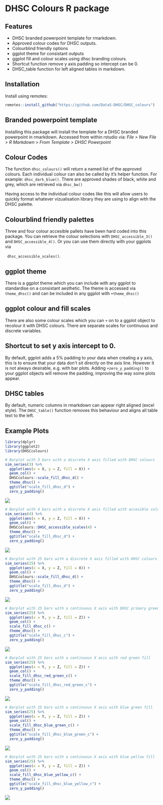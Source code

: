 
<!-- README.md is generated from README.Rmd. Please edit that file -->

# DHSC Colours R package

## Features

-   DHSC branded powerpoint template for rmarkdown.
-   Approved colour codes for DHSC outputs.
-   Colourblind friendly options
-   ggplot theme for consistant outputs
-   ggplot fill and colour scales using dhsc branding colours.
-   Shortcut function remove y axis padding so intercept can be 0.
-   DHSC_table function for left aligned tables in markdown.

## Installation

Install using remotes:

``` r
remotes::install_github("https://github.com/DataS-DHSC/DHSC_colours")
```

## Branded powerpoint template

Installing this package will install the template for a DHSC branded
powerpoint in rmarkdown. Accessed from within rstudio via: *File \> New
File \> R Markdown \> From Template \> DHSC Powerpoint*

## Colour Codes

The function `dhsc_colours()` will return a named list of the approved
colours. Each individual colour can also be called by it’s helper
function. For example: `dhsc_dark_blue()`. There are approved shades of
black, white and grey, which are retrieved via `dhsc_bw()`

Having access to the individual colour codes like this will allow users
to quickly format whatever vizualisation library they are using to align
with the DHSC palette.

## Colourblind friendly palettes

Three and four colour accesible pallets have been hard coded into this
package. You can retrieve the colour selections with
`DHSC_accessible_3()` and `DHSC_accessible_4()`. Or you can use them
directly with your ggplots via

``` dhsc_accessible_scales()```.
## ggplot theme

There is a ggplot theme which you can include with any ggplot to standardise on a 
consistant aesthetic. The theme is accessed via ```theme_dhsc()``` and can be
included in any ggplot with ```+theme_dhsc()```

## ggplot colour and fill scales

There are also some colour scales which you can ```+``` on to a ggplot object 
to recolour it with DHSC colours. There are separate scales for continuous and discrete variables.

## Shortcut to set y axis intercept to 0. 

By default, ggplot adds a 5% padding to your data when creating a y axis, this is
to ensure that your data don't sit directly on the axis line. However it is not
always desirable, e.g. with bar plots. Adding ```+zero_y_padding()``` to your
ggplot objects will remove the padding, improving the way some plots appear. 

## DHSC tables

By default, numeric columns in rmarkdown can appear right aligned (excel style).
The ```DHSC_table()``` function removes this behaviour and aligns all table text
to the left.

## Example Plots


```r
library(dplyr)
library(ggplot2)
library(DHSCcolours)

# Barplot with 3 bars with a discrete X axis filled with DHSC colours
sim_series(3) %>%
  ggplot(aes(x = X, y = Z, fill = X)) +
  geom_col() +
  DHSCcolours::scale_fill_dhsc_d() +
  theme_dhsc() +
  ggtitle("scale_fill_dhsc_d") +
  zero_y_padding()
```

![](tools/README-examples-1.png)<!-- -->

``` r
# Barplot with 4 bars with a discrete X axis filled with accesible colours
sim_series(4) %>%
  ggplot(aes(x = X, y = Z, fill = X)) +
  geom_col() +
  DHSCcolours::DHSC_accessible_scales(4) +
  theme_dhsc() +
  ggtitle("scale_fill_dhsc_d") +
  zero_y_padding()
```

![](tools/README-examples-2.png)<!-- -->

``` r
# Barplot with 25 bars with a discrete X axis filled with DHSC colours
sim_series(25) %>%
  ggplot(aes(x = X, y = Z, fill = X)) +
  geom_col() +
  DHSCcolours::scale_fill_dhsc_d() +
  theme_dhsc() +
  ggtitle("scale_fill_dhsc_d") +
  zero_y_padding()
```

![](tools/README-examples-3.png)<!-- -->

``` r
# Barplot with 25 bars with a continuous X axis with DHSC primary green - purple fill
sim_series(25) %>%
  ggplot(aes(x = Y, y = Z, fill = Z)) +
  geom_col() +
  scale_fill_dhsc_c() +
  theme_dhsc() +
  ggtitle("scale_fill_dhsc_c") +
  zero_y_padding()
```

![](tools/README-examples-4.png)<!-- -->

``` r
# Barplot with 25 bars with a continuous X axis with red green fill
sim_series(25) %>%
  ggplot(aes(x = Y, y = Z, fill = Z)) +
  geom_col() +
  scale_fill_dhsc_red_green_c() +
  theme_dhsc() +
  ggtitle("scale_fill_dhsc_red_green_c") +
  zero_y_padding()
```

![](tools/README-examples-5.png)<!-- -->

``` r
# Barplot with 25 bars with a continuous X axis with blue green fill
sim_series(25) %>%
  ggplot(aes(x = Y, y = Z, fill = Z)) +
  geom_col() +
  scale_fill_dhsc_blue_green_c() +
  theme_dhsc() +
  ggtitle("scale_fill_dhsc_blue_green_c") +
  zero_y_padding()
```

![](tools/README-examples-6.png)<!-- -->

``` r
# Barplot with 25 bars with a continuous X axis with blue yellow fill
sim_series(25) %>%
  ggplot(aes(x = Y, y = Z, fill = Z)) +
  geom_col() +
  scale_fill_dhsc_blue_yellow_c() +
  theme_dhsc() +
  ggtitle("scale_fill_dhsc_blue_yellow_c") +
  zero_y_padding()
```

![](tools/README-examples-7.png)<!-- -->
